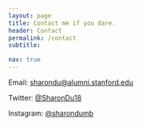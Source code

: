 ```yaml
---
layout: page
title: Contact me if you dare.
header: Contact
permalink: /contact
subtitle: 

nav: true
---
```


Email: [sharondu@alumni.stanford.edu](mailto:sharondu@alumni.stanford.edu)

Twitter: [@SharonDu18](https://twitter.com/SharonDu18)

Instagram: [@sharondumb](https://www.instagram.com/sharondumb/)


